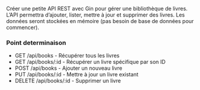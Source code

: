 Créer une petite API REST avec Gin pour gérer une bibliothèque de livres. L’API permettra d’ajouter, lister, mettre à jour et supprimer des livres. Les données seront stockées en mémoire (pas besoin de base de données pour commencer).

### Point determinaison

- GET /api/books - Récupérer tous les livres
- GET /api/books/:id - Récupérer un livre spécifique par son ID
- POST /api/books - Ajouter un nouveau livre
- PUT /api/books/:id - Mettre à jour un livre existant
- DELETE /api/books/:id - Supprimer un livre
